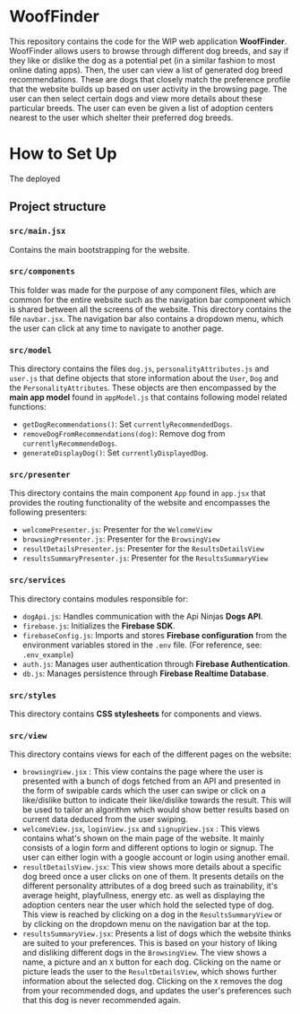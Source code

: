 # WoofFinder
This repository contains the code for the WIP web application **WoofFinder**. WoofFinder allows users to browse through different dog breeds, and say if they like or dislike the dog as a potential pet (in a similar fashion to most online dating apps). Then, the user can view a list of generated dog breed recommendations. These are dogs that closely match the preference profile that the website builds up based on user activity in the browsing page. The user can then select certain dogs and view more  details about these particular breeds. The user can even be given a list of adoption centers nearest to the user which shelter their preferred dog breeds.

# How to Set Up
The deployed  



## Project structure
### `src/main.jsx`
Contains the main bootstrapping for the website.

### `src/components`
This folder was made for the purpose of any component files, which  are common for the entire website such as the navigation bar component which is shared between all the screens of the website. This directory contains the file `navbar.jsx`. The navigation bar also contains a dropdown menu, which the user can click at any time to navigate to another page.

### `src/model`
This directory contains the files `dog.js`, `personalityAttributes.js` and `user.js` that define objects that store information about the `User`, `Dog` and the `PersonalityAttributes`. These objects are then encompassed by the **main app model** found in `appModel.js` that contains following model related functions: 
- `getDogRecommendations()`: Set `currentlyRecommendedDogs`.
- `removeDogFromRecommendations(dog)`: Remove dog from `currentlyRecommendeDogs`.
- `generateDisplayDog()`: Set `currentlyDisplayedDog`.

### `src/presenter`
This directory contains the main component `App` found in `app.jsx` that provides the routing functionality of the website and encompasses the following presenters: 

- `welcomePresenter.js`: Presenter for the `WelcomeView`
- `browsingPresenter.js`: Presenter for the `BrowsingView`
- `resultDetailsPresenter.js`: Presenter for the `ResultsDetailsView`
- `resultsSummaryPresenter.js`: Presenter for the `ResultsSummaryView`

### `src/services`
This directory contains modules responsible for:
- `dogApi.js`: Handles communication with the Api Ninjas **Dogs API**.
- `firebase.js`: Initializes the **Firebase SDK**.
- `firebaseConfig.js`: Imports and stores **Firebase configuration** from the environment variables stored in the `.env` file. (For reference, see: `.env_example`)
- `auth.js`: Manages user authentication through **Firebase Authentication**. 
- `db.js`: Manages persistence through **Firebase Realtime Database**.

### `src/styles`
This directory contains **CSS stylesheets** for components and views.

### `src/view`
This directory contains views for each of the different pages on the website:
- `browsingView.jsx` : This view contains the page where the user is presented with a bunch of dogs fetched from an API and presented in the form of swipable cards which the user can swipe or click on a like/dislike button to indicate their like/dislike towards the result. This will be used to tailor an algorithm which would show better results based on current data deduced from the user swiping.
- `welcomeView.jsx`, `loginView.jsx` and `signupView.jsx` : This views contains what's shown on the main page of the website. It mainly consists of a login form and different options to login or signup. The user can either login with a google account or login using another email.
- `resultDetailsView.jsx`: This view shows more details about a specific dog breed once a user clicks on one of them. It presents details on the different personality attributes of a dog breed such as trainability, it's average height, playfullness, energy etc. as well as displaying the adoption centers near the user which hold the selected type of dog. This view is reached by clicking on a dog in the `ResultsSummaryView` or by clicking on the dropdown menu on the navigation bar at the top.
- `resultsSummaryView.jsx`: Presents a list of dogs which the website thinks are suited to your preferences. This is based on your history of liking and disliking different dogs in the `BrowsingView`. The view shows a name, a picture and an `X` button for each dog. Clicking on the name or picture leads the user to the `ResultDetailsView`, which shows further information about the selected dog. Clicking on the `X` removes the dog from your recommended dogs, and updates the user's preferences such that this dog is never recommended again.
